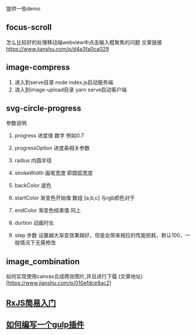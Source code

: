 提供一些demo

## focus-scroll
怎么比较好的处理移动端webview中点击输入框聚焦的问题
文章链接
https://www.jianshu.com/p/d4a3fa0ca029


## image-compress
1. 进入到serve目录 node index.js启动服务端
2. 进入到image-upload目录 yarn serve启动客户端

## svg-circle-progress
参数说明

1. progress
进度值 数字 例如0.7

2. progressOption 
进度条相关参数
  1. radius 内圆半径
  2. strokeWidth 画笔宽度 即圆弧宽度
  3. backColor 底色
  4. startColor 渐变色开始值 数组 [a,b,c] 与rgb颜色对于
  5. endColor 渐变色结束值 同上
  6. durtion 动画时长
  7. step 步数 设置越大渐变效果越好，但是会带来相应的性能损耗，默认100，一般情况下无需修改

## image_combination
如何实现使用canvas合成两张图片,并且进行下载
(文章地址)[https://www.jianshu.com/p/010efdce8ac2]

## [RxJS简易入门](https://www.jianshu.com/p/d5a568889cad)

## [如何编写一个gulp插件](https://www.jianshu.com/p/28c11df66532)